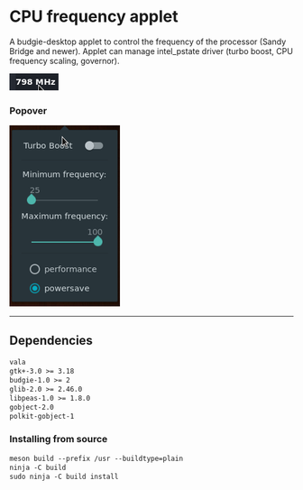 # CPU frequency applet
A budgie-desktop applet to control the frequency of the processor (Sandy Bridge and newer).
Applet can manage intel_pstate driver (turbo boost, CPU frequency scaling, governor).

![Screenshot](data/screenshot1.png)  

### Popover
![Screenshot](data/screenshot2.png)  

---

## Dependencies
```
vala
gtk+-3.0 >= 3.18
budgie-1.0 >= 2
glib-2.0 >= 2.46.0
libpeas-1.0 >= 1.8.0
gobject-2.0
polkit-gobject-1
```

### Installing from source
```
meson build --prefix /usr --buildtype=plain
ninja -C build
sudo ninja -C build install
```
